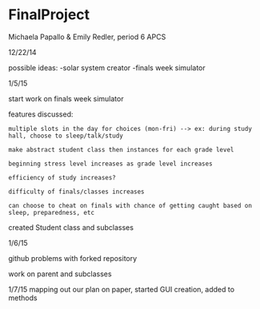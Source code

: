 FinalProject
============

Michaela Papallo &amp; Emily Redler, period 6 APCS

12/22/14

possible ideas:
-solar system creator
-finals week simulator

1/5/15

start work on finals week simulator

features discussed:

    multiple slots in the day for choices (mon-fri) --> ex: during study hall, choose to sleep/talk/study
    
    make abstract student class then instances for each grade level
    
    beginning stress level increases as grade level increases
    
    efficiency of study increases?
    
    difficulty of finals/classes increases
    
    can choose to cheat on finals with chance of getting caught based on sleep, preparedness, etc

created Student class and subclasses

1/6/15

github problems with forked repository

work on parent and subclasses

1/7/15
mapping out our plan on paper, started GUI creation, added to methods



